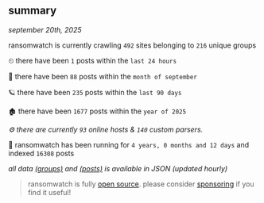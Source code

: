 
## summary
_september 20th, 2025_

ransomwatch is currently crawling `492` sites belonging to `216` unique groups

⏲ there have been `1` posts within the `last 24 hours`

🦈 there have been `88` posts within the `month of september`

🪐 there have been `235` posts within the `last 90 days`

🏚 there have been `1677` posts within the `year of 2025`

_⚙️ there are currently `93` online hosts & `140` custom parsers._

🦕 ransomwatch has been running for `4 years, 0 months and 12 days` and indexed `16308` posts

_all data  [(groups)](http://ransomwhat.telemetry.ltd/groups) and [(posts)](http://ransomwhat.telemetry.ltd/posts) is available in JSON (updated hourly)_

> ransomwatch is fully [open source](https://github.com/joshhighet/ransomwatch#ransomwatch--). please consider [sponsoring](https://github.com/sponsors/joshhighet) if you find it useful!
